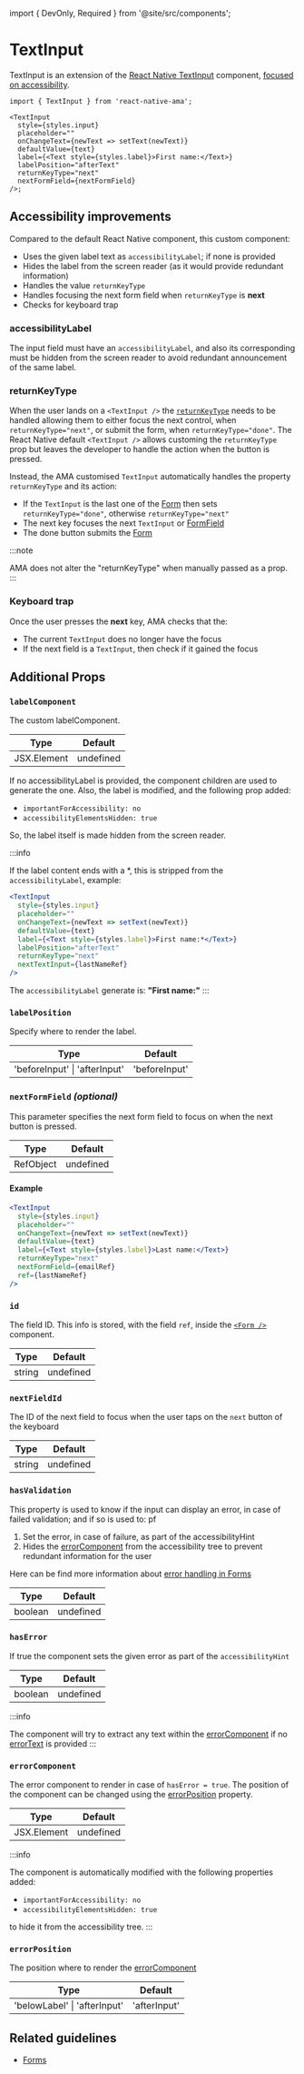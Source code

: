 import { DevOnly, Required } from '@site/src/components';

# TextInput

TextInput is an extension of the [React Native TextInput](https://reactnative.dev/docs/textinput) component, [focused on accessibility](#accessibility-improvements).

```tsx
import { TextInput } from 'react-native-ama';

<TextInput
  style={styles.input}
  placeholder=""
  onChangeText={newText => setText(newText)}
  defaultValue={text}
  label={<Text style={styles.label}>First name:</Text>}
  labelPosition="afterText"
  returnKeyType="next"
  nextFormField={nextFormField}
/>;
```

## Accessibility improvements

Compared to the default React Native component, this custom component:

- Uses the given label text as `accessibilityLabel`; if none is provided
- Hides the label from the screen reader (as it would provide redundant information)
- Handles the value `returnKeyType`
- Handles focusing the next form field when `returnKeyType` is **next**
- Checks for keyboard trap <DevOnly />

### accessibilityLabel

The input field must have an `accessibilityLabel`, and also its corresponding must be hidden from the screen reader to avoid redundant announcement of the same label.

### returnKeyType

When the user lands on a `<TextInput />` the [`returnKeyType`](https://reactnative.dev/docs/textinput#returnkeytype) needs to be handled allowing them to either focus the next control, when `returnKeyType="next"`, or submit the form, when `returnKeyType="done"`. The React Native default `<TextInput />` allows customing the `returnKeyType` prop but leaves the developer to handle the action when the button is pressed.

Instead, the AMA customised `TextInput` automatically handles the property `returnKeyType` and its action:

- If the `TextInput` is the last one of the [Form](./Form.md) then sets `returnKeyType="done"`, otherwise `returnKeyType="next"`
- The next key focuses the next `TextInput` or [FormField](./FormField.md)
- The done button submits the [Form](./Form.md)

:::note

AMA does not alter the "returnKeyType" when manually passed as a prop.
:::

### Keyboard trap

Once the user presses the **next** key, AMA checks that the:

- The current `TextInput` does no longer have the focus
- If the next field is a `TextInput`, then check if it gained the focus

## Additional Props

### <Required /> `labelComponent`

The custom labelComponent.

| Type        | Default   |
| ----------- | --------- |
| JSX.Element | undefined |

If no accessibilityLabel is provided, the component children are used to generate the one.
Also, the label is modified, and the following prop added:

- `importantForAccessibility: no`
- `accessibilityElementsHidden: true`

So, the label itself is made hidden from the screen reader.

:::info

If the label content ends with a \*, this is stripped from the `accessibilityLabel`, example:

```jsx
<TextInput
  style={styles.input}
  placeholder=""
  onChangeText={newText => setText(newText)}
  defaultValue={text}
  label={<Text style={styles.label}>First name:*</Text>}
  labelPosition="afterText"
  returnKeyType="next"
  nextTextInput={lastNameRef}
/>
```

The `accessibilityLabel` generate is: **"First name:"**
:::

### `labelPosition`

Specify where to render the label.

| Type                          | Default       |
| ----------------------------- | ------------- |
| 'beforeInput' \| 'afterInput' | 'beforeInput' |

### `nextFormField` _(optional)_

This parameter specifies the next form field to focus on when the next button is pressed.

| Type      | Default   |
| --------- | --------- |
| RefObject | undefined |

#### Example

```jsx
<TextInput
  style={styles.input}
  placeholder=""
  onChangeText={newText => setText(newText)}
  defaultValue={text}
  label={<Text style={styles.label}>Last name:</Text>}
  returnKeyType="next"
  nextFormField={emailRef}
  ref={lastNameRef}
/>
```

### `id`

The field ID. This info is stored, with the field `ref`, inside the [`<Form />`](./Form) component.

| Type   | Default   |
| ------ | --------- |
| string | undefined |

### `nextFieldId`

The ID of the next field to focus when the user taps on the `next` button of the keyboard

| Type   | Default   |
| ------ | --------- |
| string | undefined |

### <Required /> `hasValidation`

This property is used to know if the input can display an error, in case of failed validation; and if so is used to:
pf

1. Set the error, in case of failure, as part of the accessibilityHint
2. Hides the [errorComponent](#errorcomponent) from the accessibility tree to prevent redundant information for the user

Here can be find more information about [error handling in Forms](../guidelines/forms#errors)

| Type    | Default   |
| ------- | --------- |
| boolean | undefined |

### `hasError`

If true the component sets the given error as part of the `accessibilityHint`

| Type    | Default   |
| ------- | --------- |
| boolean | undefined |

:::info

The component will try to extract any text within the [errorComponent](#errorcomponent) if no [errorText](#errorText) is provided
:::

### `errorComponent`

The error component to render in case of `hasError = true`. The position of the component can be changed using the [errorPosition](#errorposition) property.

| Type        | Default   |
| ----------- | --------- |
| JSX.Element | undefined |

:::info

The component is automatically modified with the following properties added:

- `importantForAccessibility: no`
- `accessibilityElementsHidden: true`

to hide it from the accessibility tree.
:::

### `errorPosition`

The position where to render the [errorComponent](#errorcomponent)

| Type                         | Default      |
| ---------------------------- | ------------ |
| 'belowLabel' \| 'afterInput' | 'afterInput' |

## Related guidelines

- [Forms](../guidelines/forms)
